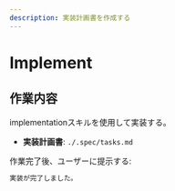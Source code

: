 ```yaml
---
description: 実装計画書を作成する
---
```


# Implement

## 作業内容

implementationスキルを使用して実装する。

- **実装計画書**: `./.spec/tasks.md`

作業完了後、ユーザーに提示する:

```markdown
実装が完了しました。
```
